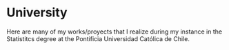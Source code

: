 # University
Here are many of my works/proyects that I realize during my instance in the Statistitcs degree at the Pontificia Universidad Católica de Chile.
